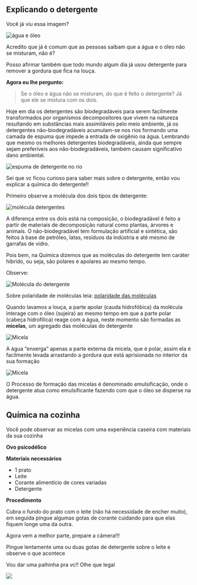 ## Explicando o detergente

Você já viu essa imagem?

![água e óleo](https://subsidiosebd.files.wordpress.com/2012/02/wm_img18401.jpg)


Acredito que já é comum que as pessoas saibam que a água e o óleo não se misturam, não é? 

Posso afirmar também que todo mundo algum dia já usou detergente para remover a gordura que fica na louça.

**Agora eu lhe pergunto:**

> Se o óleo e água não se misturam, do que é feito o detergente? Já que ele se mistura com os dois.

Hoje em dia os detergentes são biodegradáveis para serem facilmente transformados por organismos decompositores que vivem na natureza resultando em substâncias mais assimiláveis pelo meio ambiente, já os detergentes não-biodegradáveis acumulam-se nos rios formando uma camada de espuma que impede a entrada de oxigênio na água. Lembrando que mesmo os melhores detergentes biodegradáveis, ainda que sempre sejam preferíveis aos não-biodegradáveis, também causam significativo dano ambiental.


![espuma de detergente no rio](http://www.projetoagua.dape.net/rio%20Tiet%EA%20-%20Bom%20Jesus%20da%20Pirapora.jpg)


Sei que vc ficou curioso para saber mais sobre o detergente, então vou explicar a química do detergente!!

Primeiro observe a molécula dos dois tipos de detergente:

![molécula detergentes](https://www.resumoescolar.com.br/wp-content/imagens/detergente-biodegradavel.jpg)

A diferença entre os dois está na composição, o biodegradável é feito a partir de materiais de decomposição natural como plantas, árvores e animais. O não-biodegradável tem formulação artificial e sintética, são feitos à base de petróleo, latas, resíduos da indústria e até mesmo de garrafas de vidro. 


Pois bem, na Química dizemos que as moléculas do detergente tem caráter híbrido, ou seja, são polares e apolares ao mesmo tempo. 

Observe:

![Molécula do detergente](http://brasilescola.uol.com.br/upload/e/estrutura_sabao%20-%20b.e.jpg)


Sobre polaridade de moléculas leia: [polaridade das moléculas]()


Quando lavamos a louça, a parte apolar (cauda hidrofóbica) da molécula interage com o óleo (sujeira) ao mesmo tempo em que a parte polar (cabeça hidrofílica) reage com a água, neste momento são formadas as **micelas**, um agregado das moléculas do detergente

![Micela](http://www.pontociencia.org.br/imgdb/experimentos/7c02cd43fb96fc3165de15719f1b2042.jpg)


A água “enxerga” apenas a parte externa da micela, que é polar, assim ela é facilmente levada arrastando a gordura que está aprisionada no interior da sua formação


![Micela](http://i.giphy.com/743wNH4tEZBgk.gif) 


O Processo de formação das micelas é denominado emulsificação, onde o detergente atua como emulsificante fazendo com que o óleo se disperse na água.


## Química na cozinha


Você pode observar as micelas com uma experiência caseira com materiais da sua cozinha   


**Ovo psicodélico**


**Materiais necessários**

- 1 prato 
- Leite
- Corante alimentício de cores variadas
- Detergente

**Procedimento**

Cubra o fundo do prato com o leite (não há necessidade de encher muito), em seguida pingue algumas gotas de corante cuidando para que elas fiquem longe uma da outra. 

Agora vem a melhor parte, prepare a câmera!!!

Pingue lentamente uma ou duas gotas de detergente sobre o leite e observe o que acontece

Vou dar uma palhinha pra vc!! Olhe que legal 

![](http://i.giphy.com/YjOUnGQSSPPtC.gif)
